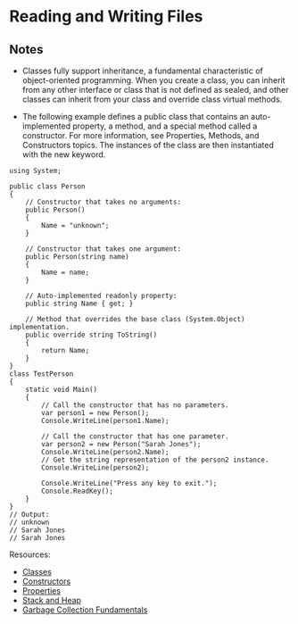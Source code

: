 # Reading and Writing Files

## Notes
* Classes fully support inheritance, a fundamental characteristic of object-oriented programming. When you create a class, you can inherit from any other interface or class that is not defined as sealed, and other classes can inherit from your class and override class virtual methods.

* The following example defines a public class that contains an auto-implemented property, a method, and a special method called a constructor. For more information, see Properties, Methods, and Constructors topics. The instances of the class are then instantiated with the new keyword.
```
using System;

public class Person
{
    // Constructor that takes no arguments:
    public Person()
    {
        Name = "unknown";
    }

    // Constructor that takes one argument:
    public Person(string name)
    {
        Name = name;
    }

    // Auto-implemented readonly property:
    public string Name { get; }

    // Method that overrides the base class (System.Object) implementation.
    public override string ToString()
    {
        return Name;
    }
}
class TestPerson
{
    static void Main()
    {
        // Call the constructor that has no parameters.
        var person1 = new Person();
        Console.WriteLine(person1.Name);

        // Call the constructor that has one parameter.
        var person2 = new Person("Sarah Jones");
        Console.WriteLine(person2.Name);
        // Get the string representation of the person2 instance.
        Console.WriteLine(person2);

        Console.WriteLine("Press any key to exit.");
        Console.ReadKey();
    }
}
// Output:
// unknown
// Sarah Jones
// Sarah Jones
```

Resources:
* [Classes](https://docs.microsoft.com/en-us/dotnet/csharp/programming-guide/classes-and-structs/classes)
* [Constructors](https://docs.microsoft.com/en-us/dotnet/csharp/programming-guide/classes-and-structs/constructors)
* [Properties](https://docs.microsoft.com/en-us/dotnet/csharp/programming-guide/classes-and-structs/properties)
* [Stack and Heap](https://www.c-sharpcorner.com/article/C-Sharp-heaping-vs-stacking-in-net-part-i/)
* [Garbage Collection Fundamentals](https://docs.microsoft.com/en-us/dotnet/standard/garbage-collection/fundamentals)

